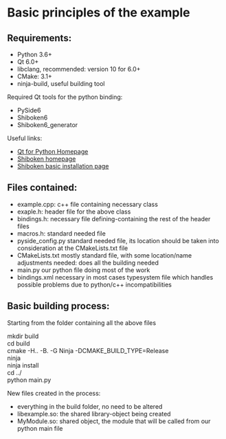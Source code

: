 # Basic principles of the example

## Requirements:

- Python 3.6+
- Qt 6.0+
- libclang, recommended: version 10 for 6.0+
- CMake: 3.1+
- ninja-build, useful building tool

Required Qt tools for the python binding:
- PySide6
- Shiboken6
- Shiboken6_generator

Useful links:
- [Qt for Python Homepage](https://doc.qt.io/qtforpython/)
- [Shiboken homepage](https://doc.qt.io/qtforpython/shiboken6/index.html)
- [Shiboken basic installation page](https://doc.qt.io/qtforpython/shiboken6/gettingstarted.html)

## Files contained:

- example.cpp:      c++ file containing necessary class
- exaple.h:         header file for the above class
- bindings.h:       necessary file defining-containing the rest of the header files
- macros.h:         standard needed file
- pyside_config.py  standard needed file, its location should be taken into consideration at the CMakeLists.txt file
- CMakeLists.txt    mostly standard file, with some location/name adjustments needed: does all the building needed
- main.py       our python file doing most of the work
- bindings.xml      necessary in most cases typesystem file which handles possible problems due to python/c++ incompatibilities

## Basic building process:

Starting from the folder containing all the above files

mkdir build                                           <br>
cd build                                              <br>
cmake -H.. -B. -G Ninja -DCMAKE_BUILD_TYPE=Release    <br>
ninja                                                 <br>
ninja install                                         <br>
cd ../                                                <br>
python main.py                                        

New files created in the process:

- everything in the build folder, no need to be altered
- libexample.so:   the shared library-object being created
- MyModule.so:     shared object, the module that will be called from our python main file
